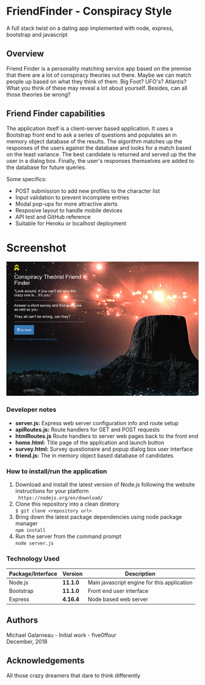 # FriendFinder - Conspiracy Style
A full stack twist on a dating app implemented with node, express, bootstrap and javascript

## Overview  
Friend Finder is a personality matching service app based on the premise that there are a lot of conspiracy theories out there. Maybe we can match people up based on what they think of them. Big Foot? UFO's? Atlantis? What you think of these may reveal a lot about yourself.  Besides, can all those theories be wrong?

## Friend Finder capabilities
The application itself is a client-server based application. It uses a Bootstrap front end to ask a series of questions and populates an in memory object database of the results. The algorithm matches up the responses of the users against the database and looks for a match based on the least variance.  The best candidate is returned and served up the the user in a dialog box. Finally, the user's responses themselves are added to the database for future queries.

Some specifics:
- POST submission to add new profiles to the character list
- Input validation to prevent incomplete entries
- Modal pop-ups for more attractive alerts
- Resposive layout to handle mobile devices
- API test and GitHub reference
- Suitable for Heroku or localhost deployment

# Screenshot
![Screenshot](/app/images/homescreen.png?raw=true "Home Page")

### Developer notes  
- **server.js:** Express web server configuration info and route setup  
- **apiRoutes.js:** Route handlers for GET and POST requests  
- **htmlRoutes.js** Route handlers to server web pages back to the front end  
- **home.html:** Title page of the application and launch button 
- **survey.html:** Survey questionaire and popup dialog box user interface  
- **friend.js:** The in memory object based database of candidates
   
 ### How to install/run the application  
1. Download and install the latest version of Node.js following the website instructions for your platform  
   ` https://nodejs.org/en/download/`   
2. Clone this repository into a clean diretory  
   `$ git clone <repository url>`   
3. Bring down the latest package dependencies using node package manager  
   `npm install`  
4. Run the server from the command prompt  
   `node server.js`  
  
### Technology Used  
    
| Package/Interface | Version     | Description                                                              |
| ----------------- | ----------- | ------------------------------------------------------------------------ |
| Node.js           | __11.1.0__  | Main javascript engine for this application                              |
| Bootstrap         | __11.1.0__  | Front end user interface                                                 |
| Express           | __4.16.4__  | Node based web server                                                    |

## Authors  
Michael Galarneau - Initial work - five0ffour  
December, 2018  

## Acknowledgements  
All those crazy dreamers that dare to think differently
